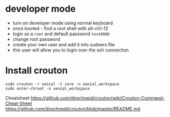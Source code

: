# developer mode
- turn on developer mode using normal keyboard
- once booted - find a root shell with alt-ctrl-f2
- login as a `root` and default password `test0000`
- change root password 
- create your own user  and add it into sudoers file 
- this user will allow you to login over the ssh connection

# Install crouton 
```
sudo crouton -r xenial -t core -n xenial_workspace
sudo enter-chroot -n xenial_workspace
```

Cheatsheet
https://github.com/dnschneid/crouton/wiki/Crouton-Command-Cheat-Sheet
https://github.com/dnschneid/crouton/blob/master/README.md
